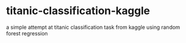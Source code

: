 # titanic-classification-kaggle
a simple attempt at titanic classification task from kaggle using random forest regression
